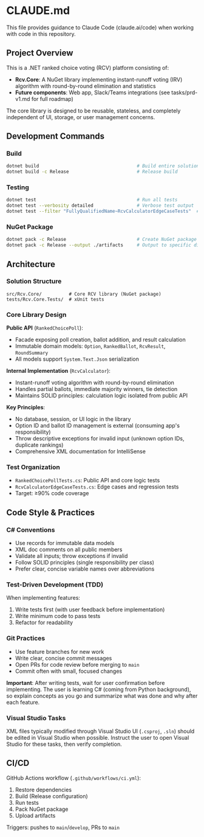 # CLAUDE.md

This file provides guidance to Claude Code (claude.ai/code) when working with code in this repository.

## Project Overview

This is a .NET ranked choice voting (RCV) platform consisting of:
- **Rcv.Core**: A NuGet library implementing instant-runoff voting (IRV) algorithm with round-by-round elimination and statistics
- **Future components**: Web app, Slack/Teams integrations (see tasks/prd-v1.md for full roadmap)

The core library is designed to be reusable, stateless, and completely independent of UI, storage, or user management concerns.

## Development Commands

### Build
```bash
dotnet build                                    # Build entire solution
dotnet build -c Release                         # Release build
```

### Testing
```bash
dotnet test                                     # Run all tests
dotnet test --verbosity detailed                # Verbose test output
dotnet test --filter "FullyQualifiedName~RcvCalculatorEdgeCaseTests"  # Run specific test class
```

### NuGet Package
```bash
dotnet pack -c Release                          # Create NuGet package
dotnet pack -c Release --output ./artifacts     # Output to specific directory
```

## Architecture

### Solution Structure
```
src/Rcv.Core/          # Core RCV library (NuGet package)
tests/Rcv.Core.Tests/  # xUnit tests
```

### Core Library Design

**Public API** (`RankedChoicePoll`):
- Facade exposing poll creation, ballot addition, and result calculation
- Immutable domain models: `Option`, `RankedBallot`, `RcvResult`, `RoundSummary`
- All models support `System.Text.Json` serialization

**Internal Implementation** (`RcvCalculator`):
- Instant-runoff voting algorithm with round-by-round elimination
- Handles partial ballots, immediate majority winners, tie detection
- Maintains SOLID principles: calculation logic isolated from public API

**Key Principles**:
- No database, session, or UI logic in the library
- Option ID and ballot ID management is external (consuming app's responsibility)
- Throw descriptive exceptions for invalid input (unknown option IDs, duplicate rankings)
- Comprehensive XML documentation for IntelliSense

### Test Organization
- `RankedChoicePollTests.cs`: Public API and core logic tests
- `RcvCalculatorEdgeCaseTests.cs`: Edge cases and regression tests
- Target: ≥90% code coverage

## Code Style & Practices

### C# Conventions
- Use records for immutable data models
- XML doc comments on all public members
- Validate all inputs; throw exceptions if invalid
- Follow SOLID principles (single responsibility per class)
- Prefer clear, concise variable names over abbreviations

### Test-Driven Development (TDD)
When implementing features:
1. Write tests first (with user feedback before implementation)
2. Write minimum code to pass tests
3. Refactor for readability

### Git Practices
- Use feature branches for new work
- Write clear, concise commit messages
- Open PRs for code review before merging to `main`
- Commit often with small, focused changes

**Important**: After writing tests, wait for user confirmation before implementing. The user is learning C# (coming from Python background), so explain concepts as you go and summarize what was done and why after each feature.

### Visual Studio Tasks
XML files typically modified through Visual Studio UI (`.csproj`, `.sln`) should be edited in Visual Studio when possible. Instruct the user to open Visual Studio for these tasks, then verify completion.

## CI/CD

GitHub Actions workflow (`.github/workflows/ci.yml`):
1. Restore dependencies
2. Build (Release configuration)
3. Run tests
4. Pack NuGet package
5. Upload artifacts

Triggers: pushes to `main`/`develop`, PRs to `main`